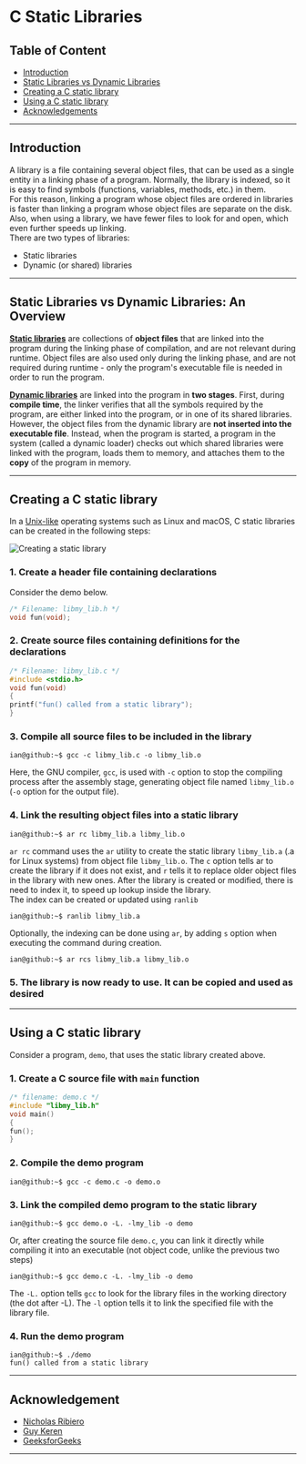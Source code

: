 # C Static Libraries

## Table of Content

* [Introduction](#introduction)
* [Static Libraries vs Dynamic Libraries](#static-libraries-vs-dynamic-libraries-an-overview)
* [Creating a C static library](#creating-a-c-static-library)
* [Using a C static library](#using-a-c-static-library)
* [Acknowledgements](#acknowledgement)

__________________________

## Introduction

A library is a file containing several object files, that can be used as a single entity in a linking phase of a program. Normally, the library is indexed, so it is easy to find symbols (functions, variables, methods, etc.) in them.\
For this reason, linking a program whose object files are ordered in libraries is faster than linking a program whose object files are separate on the disk. Also, when using a library, we have fewer files to look for and open, which even further speeds up linking.\
There are two types of libraries:

* Static libraries
* Dynamic (or shared) libraries

__________________________

## Static Libraries vs Dynamic Libraries: An Overview

 [**Static libraries**](https://en.wikipedia.org/wiki/Static_library "Static library") are collections of **object files** that are linked into the program during the linking phase of compilation, and are not relevant during runtime.
 Object files are also used only during the linking phase, and are not required during runtime - only the program's executable file is needed in order to run the program.

[**Dynamic libraries**](https://en.wikipedia.org/wiki/Shared_library "Shared library") are linked into the program in **two stages**. First, during **compile time**, the linker verifies that all the symbols required by the program, are either linked into the program, or in one of its shared libraries.\
However, the object files from the dynamic library are **not inserted into the executable file**. Instead, when the program is started, a program in the system (called a dynamic loader) checks out which shared libraries were linked with the program, loads them to memory, and attaches them to the **copy** of the program in memory.
__________________________

## Creating a C static library

In a [Unix-like](https://en.wikipedia.org/wiki/Unix-like) operating systems such as Linux and macOS, C static libraries can be created in the following steps:

![Creating a static library](https://media-exp1.licdn.com/dms/image/C4E12AQEs4ns-bpr-Bg/article-inline_image-shrink_1000_1488/0/1602441957708?e=1669852800&v=beta&t=1PzgQ1WdDdeMbQJZcJziYkyQI2Bscs-AnB1vJWHCpM0)

### 1. Create a header file containing declarations

Consider the demo below.

```C
/* Filename: libmy_lib.h */
void fun(void);
```

### 2. Create source files containing definitions for the declarations

```C
/* Filename: libmy_lib.c */
#include <stdio.h>
void fun(void)
{
printf("fun() called from a static library");
}
```

### 3. Compile all source files to be included in the library

```console
ian@github:~$ gcc -c libmy_lib.c -o libmy_lib.o
```

Here, the GNU compiler, `gcc`, is used with `-c` option to stop the compiling process after the assembly stage, generating object file named `libmy_lib.o` (`-o` option for the output file).

### 4. Link the resulting object files into a static library

```console
ian@github:~$ ar rc libmy_lib.a libmy_lib.o
```

`ar rc` command uses the `ar` utility to create the static library `libmy_lib.a` (.a for Linux systems) from object file `libmy_lib.o`.
The `c` option tells ar to create the library if it does not exist, and `r` tells it to replace older object files in the library with new ones.
After the library is created or modified, there is need to index it, to speed up lookup inside the library.\
The index can be created or updated using `ranlib`

```console
ian@github:~$ ranlib libmy_lib.a
```

Optionally, the indexing can be done using `ar`, by adding `s` option when executing the command during creation.

```console
ian@github:~$ ar rcs libmy_lib.a libmy_lib.o
```

### 5. The library is now ready to use. It can be copied and used as desired

__________________________

## Using a C static library

Consider a program, `demo`, that uses the static library created above.

### 1. Create a C source file with `main` function

```C
/* filename: demo.c */
#include "libmy_lib.h"
void main()
{
fun();
}
```

### 2. Compile the demo program

```console
ian@github:~$ gcc -c demo.c -o demo.o
```

### 3. Link the compiled demo program to the static library

```console
ian@github:~$ gcc demo.o -L. -lmy_lib -o demo
```

Or, after creating the source file `demo.c`, you can link it directly while compiling it into an executable (not object code, unlike the previous two steps)

```console
ian@github:~$ gcc demo.c -L. -lmy_lib -o demo
```

The `-L.` option tells `gcc` to look for the library files in the working directory (the dot after -L).
The `-l` option tells it to link the specified file with the library file.

### 4. Run the demo program

```console
ian@github:~$ ./demo
fun() called from a static library
```

__________________________

## Acknowledgement

* [Nicholas Ribiero](https://www.linkedin.com/pulse/c-static-library-nicolas-ribeiro "C Static Library via LinkedIn")
* [Guy Keren](https://docencia.ac.upc.edu/FIB/USO/Bibliografia/unix-c-libraries.html "Visit document")
* [GeeksforGeeks](https://www.geeksforgeeks.org/static-vs-dynamic-libraries/ "Visit GeeksforGeeks")

__________________________
